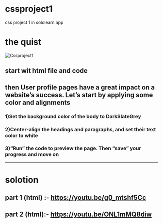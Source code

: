 # cssproject1
css project 1 in sololearn app
# the quist
![Cssproject1](https://github.com/user-attachments/assets/af550fca-01b5-4cb6-bc97-1e1b4fff17cd)

## start wit html file and code
## then User profile pages have a great impact on a website’s success. Let’s start by applying some color and alignments
### 1)Set the background color of the body to DarkSlateGrey
### 2)Center-align the headings and paragraphs, and set their text color to white
### 3)“Run” the code to preview the page. Then “save” your progress and move on
---------------------------------------------------------------------------------
# solotion
## part 1 (html) :- https://youtu.be/g0_mtshf5Cc
## part 2 (html):- https://youtu.be/ONL1mMQ8diw
